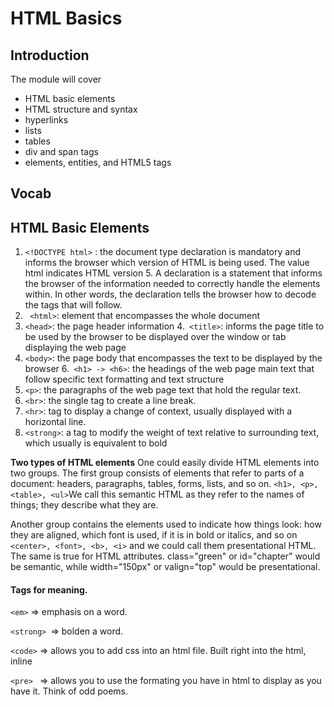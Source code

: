 # HTML Basics 
## Introduction 
The module will cover 
-	HTML basic elements
-	HTML structure and syntax
-	hyperlinks
-	lists 
-	tables
-	div and span tags 
-	elements, entities, and HTML5 tags

## Vocab

## HTML Basic Elements
1. ```<!DOCTYPE html>``` : the document type declaration is mandatory and informs the browser which version of HTML is being used. The value html indicates HTML version 5. A declaration is a statement that informs the browser of the information needed to correctly handle the elements within. In other words, the declaration tells the browser how to decode the tags that will follow. 
2. ``` <html>```: element that encompasses the whole document 
3. ```<head>```: the page header information
4.``` <title>```: informs the page title to be used by the browser to be displayed over the window or tab displaying the web page
5. ```<body>```: the page body that encompasses the text to be displayed by the browser
6.``` <h1> -> <h6>```: the headings of the web page main text that follow specific text formatting and text structure
7. ```<p>```: the paragraphs of the web page text that hold the regular text.
8. ```<br>```: the single tag to create a line break.
9. ```<hr>```: tag to display a change of context, usually displayed with a horizontal line.
10. ```<strong>```: a tag to modify the weight of text relative to surrounding text, which usually is equivalent to bold 

**Two types of HTML elements**
	One could easily divide HTML elements into two groups. The first group consists of elements that refer to parts of a document: headers, paragraphs, tables, forms, lists, and so on. ```<h1>, <p>, <table>, <ul>```We call this semantic HTML as they refer to the names of things; they describe what they are.  
	
   Another group contains the elements used to indicate how things look: how they are aligned, which font is used, if it is in bold or italics, and so on  ```<center>, <font>, <b>, <i>``` and we could call them presentational HTML. The same is true for HTML attributes.  class="green" or id="chapter" would be semantic, while width="150px" or valign="top" would be presentational.  

#### Tags for meaning. 
```<em>``` => emphasis on a word. 

```<strong> ```=> bolden a word. 

```<code>``` => allows you to add css into an html file. Built right into the html, inline 

```<pre> ``` => allows you to use the formating you have in html to display as you have it. Think of odd poems. 


```
```
